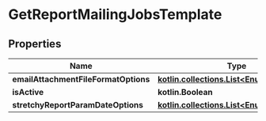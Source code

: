 
# GetReportMailingJobsTemplate

## Properties
| Name | Type | Description | Notes |
| ------------ | ------------- | ------------- | ------------- |
| **emailAttachmentFileFormatOptions** | [**kotlin.collections.List&lt;EnumOptionData&gt;**](EnumOptionData.md) |  |  [optional] |
| **isActive** | **kotlin.Boolean** |  |  [optional] |
| **stretchyReportParamDateOptions** | [**kotlin.collections.List&lt;EnumOptionData&gt;**](EnumOptionData.md) |  |  [optional] |



